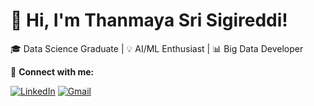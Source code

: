 # 👋 Hi, I'm Thanmaya Sri Sigireddi!

🎓 Data Science Graduate | 💡 AI/ML Enthusiast | 📊 Big Data Developer

🔗 **Connect with me:**

[![LinkedIn](https://img.shields.io/badge/LinkedIn-Profile-blue?logo=linkedin)](https://www.linkedin.com/in/thanmaya-sri-sigireddi)
[![Gmail](https://img.shields.io/badge/Gmail-Email-red?logo=gmail)](mailto:sigireddithanmayasri@gmail.com)
